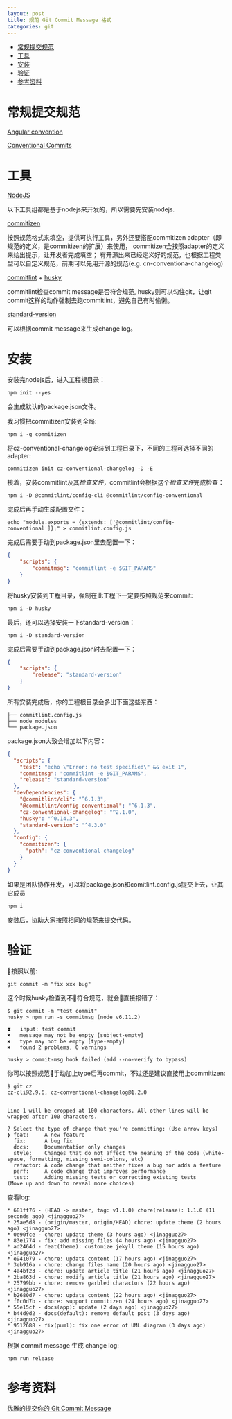 ```yaml
---
layout: post
title: 规范 Git Commit Message 格式
categories: git
---
```


<!-- TOC -->

- [常规提交规范](#%E5%B8%B8%E8%A7%84%E6%8F%90%E4%BA%A4%E8%A7%84%E8%8C%83)
- [工具](#%E5%B7%A5%E5%85%B7)
- [安装](#%E5%AE%89%E8%A3%85)
- [验证](#%E9%AA%8C%E8%AF%81)
- [参考资料](#%E5%8F%82%E8%80%83%E8%B5%84%E6%96%99)

<!-- /TOC -->

# 常规提交规范

[Angular convention](https://github.com/angular/angular/blob/master/CONTRIBUTING.md#commit)

[Conventional Commits](https://conventionalcommits.org)

# 工具

[NodeJS](https://nodejs.org/en/)

以下工具组都是基于nodejs来开发的，所以需要先安装nodejs.

[commitizen](https://github.com/commitizen/cz-cli)

按照规范格式来填空，提供可执行工具，另外还要搭配commitizen adapter（即规范的定义，是commitizen的扩展）来使用，
commitizen会按照adapter的定义来给出提示，让开发者完成填空；
有开源出来已经定义好的规范，也根据工程类型可以自定义规范，前期可以先用开源的规范(e.g. cn-conventiona-changelog)

[commitlint](https://github.com/marionebl/commitlint) + [husky](https://github.com/typicode/husky/tree/master)

commitlint检查commit message是否符合规范, husky则可以勾住git，让git commit这样的动作强制去跑commitlint，避免自己有时偷懒。

[standard-version]()

可以根据commit message来生成change log。

# 安装

安装完nodejs后，进入工程根目录：

``` shell
npm init --yes 
```

会生成默认的package.json文件。

我习惯把commitizen安装到全局:

``` shell
npm i -g commitizen
```

将cz-conventional-changelog安装到工程目录下，不同的工程可选择不同的adapter:

``` shell
commitizen init cz-conventional-changelog -D -E
```


接着，安装commitlint及其*检查文件*，commitlint会根据这个*检查文件*完成检查：

``` shell
npm i -D @commitlint/config-cli @commitlint/config-conventional
```

完成后再手动生成配置文件：

``` shell
echo "module.exports = {extends: ['@commitlint/config-conventional']};" > commitlint.config.js
```

完成后需要手动到package.json里去配置一下：

``` json
{
    "scripts": {
        "commitmsg": "commitlint -e $GIT_PARAMS"
    }
}
```

将husky安装到工程目录，强制在此工程下一定要按照规范来commit:

``` shell
npm i -D husky
```

最后，还可以选择安装一下standard-version：

``` shell
npm i -D standard-version
```

完成后需要手动到package.json时去配置一下：

``` json
{
    "scripts": {
        "release": "standard-version"
    }
}
```

所有安装完成后，你的工程根目录会多出下面这些东西：

``` shell
├── commitlint.config.js
├── node_modules
└── package.json
```

package.json大致会增加以下内容：

``` json
{
  "scripts": {
    "test": "echo \"Error: no test specified\" && exit 1",
    "commitmsg": "commitlint -e $GIT_PARAMS",
    "release": "standard-version"
  },
  "devDependencies": {
    "@commitlint/cli": "^6.1.3",
    "@commitlint/config-conventional": "^6.1.3",
    "cz-conventional-changelog": "^2.1.0",
    "husky": "^0.14.3",
    "standard-version": "^4.3.0"
  },
  "config": {
    "commitizen": {
      "path": "cz-conventional-changelog"
    }
  }
}
```

如果是团队协作开发，可以将package.json和comitlint.config.js提交上去，让其它成员

``` shell
npm i
```

安装后，协助大家按照相同的规范来提交代码。

# 验证

按照以前:

``` shell
git commit -m "fix xxx bug"
```

这个时候husky检查到不符合规范，就会直接报错了：

``` shell
$ git commit -m "test commit"
husky > npm run -s commitmsg (node v6.11.2)

⧗   input: test commit
✖   message may not be empty [subject-empty]
✖   type may not be empty [type-empty]
✖   found 2 problems, 0 warnings

husky > commit-msg hook failed (add --no-verify to bypass)
```

你可以按照规范手动加上type后再commit，不过还是建议直接用上commitizen:

``` shell
$ git cz
cz-cli@2.9.6, cz-conventional-changelog@1.2.0


Line 1 will be cropped at 100 characters. All other lines will be wrapped after 100 characters.

? Select the type of change that you're committing: (Use arrow keys)
❯ feat:     A new feature
  fix:      A bug fix
  docs:     Documentation only changes
  style:    Changes that do not affect the meaning of the code (white-space, formatting, missing semi-colons, etc)
  refactor: A code change that neither fixes a bug nor adds a feature
  perf:     A code change that improves performance
  test:     Adding missing tests or correcting existing tests
(Move up and down to reveal more choices)
```

查看log:

``` shell
* 681ff76 - (HEAD -> master, tag: v1.1.0) chore(release): 1.1.0 (11 seconds ago) <jinagguo27>
* 25ae5d8 - (origin/master, origin/HEAD) chore: update theme (2 hours ago) <jinagguo27>
* 0e90fce - chore: update theme (3 hours ago) <jinagguo27>
* 83e1774 - fix: add missing files (4 hours ago) <jinagguo27>
* ad2464d - feat(theme): customize jekyll theme (15 hours ago) <jinagguo27>
* e941079 - chore: update content (17 hours ago) <jinagguo27>
* 3eb916a - chore: change files name (20 hours ago) <jinagguo27>
* 4a4bf23 - chore: update article title (21 hours ago) <jinagguo27>
* 2ba863d - chore: modify article title (21 hours ago) <jinagguo27>
* 25799bb - chore: remove garbled charactors (22 hours ago) <jinagguo27>
* b2680d7 - chore: update content (22 hours ago) <jinagguo27>
* f0c0d7b - chore: support commitizen (24 hours ago) <jinagguo27>
* 55e15cf - docs(app): update (2 days ago) <jinagguo27>
* b44d9d2 - docs(default): remove default post (3 days ago) <jinagguo27>
* 9512688 - fix(puml): fix one error of UML diagram (3 days ago) <jinagguo27>
```

根据 commit message 生成 change log:

``` shell
npm run release
```

# 参考资料

[优雅的提交你的 Git Commit Message](https://zhuanlan.zhihu.com/p/34223150)